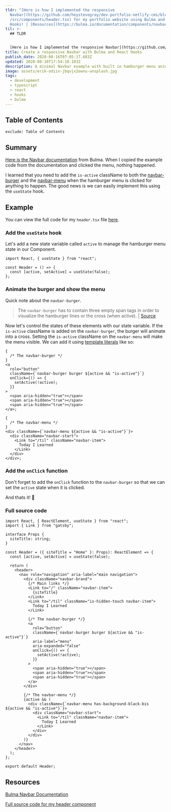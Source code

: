 ```yaml
---
tldr: "[Here is how I implemented the responsive
  Navbar](https://github.com/heystevegray/dev-portfolio-netlify-cms/blob/master\
  /src/components/header.tsx) for my portfolio website using Bulma and React
  Hooks! | [Resources](https://bulma.io/documentation/components/navbar/)"
til: >-
  ## TLDR


  [Here is how I implemented the responsive Navbar](https://github.com/heystevegray/dev-portfolio-netlify-cms/blob/master/src/components/header.tsx) for my portfolio website using Bulma and React Hooks! | [Resources](https://bulma.io/documentation/components/navbar/)
title: Create a responsive Navbar with Bulma and React Hooks
publish_date: 2020-08-16T07:05:17.683Z
updated: 2020-08-16T17:54:10.103Z
description: A minimal Navbar example with built in hamburger menu animations.
image: assets/erik-odiin-jbqvjx2ewnu-unsplash.jpg
tags:
  - development
  - typescript
  - react
  - hooks
  - bulma
---
```

## Table of Contents

```toc
exclude: Table of Contents
```

## Summary

[Here is the Navbar documentation](https://bulma.io/documentation/components/navbar/) from Bulma. When I copied the example code from the documentation and clicked the menu, nothing happened.

I learned that you need to add the `is-active` className to both the [navbar-burger](https://bulma.io/documentation/components/navbar/#navbar-burger) and the [navbar-menu](https://bulma.io/documentation/components/navbar/#navbar-menu) when the hamburger menu is clicked for anything to happen. The good news is we can easily implement this using the `useState` hook.

## Example

You can view the full code for my `header.tsx` file [here](https://github.com/heystevegray/dev-portfolio-netlify-cms/blob/master/src/components/header.tsx).

### Add the `useState` hook

Let's add a new state variable called `active` to manage the hamburger menu state in our Component.

```tsx
import React, { useState } from "react";

const Header = () => {
  const [active, setActive] = useState(false);
};
```

### Animate the burger and show the menu

Quick note about the `navbar-burger`.

> The `navbar-burger` has to contain three empty span tags in order to visualize the hamburger lines or the cross (when active). | [Source](https://bulma.io/documentation/components/navbar/#navbar-burger)

Now let's control the states of these elements with our state variable. If the `is-active` className is added on the `navbar-burger`, the burger will animate into a cross. Setting the `is-active` className on the `navbar-menu` will make the menu visible. We can add it using [template literals](https://developer.mozilla.org/en-US/docs/Web/JavaScript/Reference/Template_literals) like so:

```tsx
{
  /* The navbar-burger */
}
<a
  role="button"
  className={`navbar-burger burger ${active && "is-active"}`}
  onClick={() => {
    setActive(!active);
  }}
>
  <span aria-hidden="true"></span>
  <span aria-hidden="true"></span>
  <span aria-hidden="true"></span>
</a>;

{
  /* The navbar-menu */
}
<div className={`navbar-menu ${active && "is-active"}`}>
  <div className="navbar-start">
    <Link to="/til" className="navbar-item">
      Today I Learned
    </Link>
  </div>
</div>;
```

### Add the `onClick` function

Don't forget to add the `onClick` function to the `navbar-burger` so that we can set the `active` state when it is clicked.

And thats it! 🥳

### Full source code

```tsx
import React, { ReactElement, useState } from "react";
import { Link } from "gatsby";

interface Props {
  siteTitle: string;
}

const Header = ({ siteTitle = "Home" }: Props): ReactElement => {
  const [active, setActive] = useState(false);

  return (
    <header>
      <nav role="navigation" aria-label="main navigation">
        <div className="navbar-brand">
          {/* Main links */}
          <Link to="/" className="navbar-item">
            {siteTitle}
          </Link>
          <Link to="/til" className="is-hidden-touch navbar-item">
            Today I Learned
          </Link>

          {/* The navbar-burger */}
          <a
            role="button"
            className={`navbar-burger burger ${active && "is-active"}`}
            aria-label="menu"
            aria-expanded="false"
            onClick={() => {
              setActive(!active);
            }}
          >
            <span aria-hidden="true"></span>
            <span aria-hidden="true"></span>
            <span aria-hidden="true"></span>
          </a>
        </div>

        {/* The navbar-menu */}
        {active && (
          <div className={`navbar-menu has-background-black-bis ${active && "is-active"}`}>
            <div className="navbar-start">
              <Link to="/til" className="navbar-item">
                Today I Learned
              </Link>
            </div>
          </div>
        )}
      </nav>
    </header>
  );
};

export default Header;
```

## Resources

[Bulma Navbar Documentation](https://bulma.io/documentation/components/navbar/)

[Full source code for my header component](https://github.com/heystevegray/dev-portfolio-netlify-cms/blob/master/src/components/header.tsx)